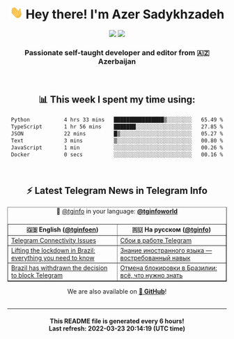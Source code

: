 <div align="center">
	<div>
		<h1>
      <img src="./assets/hi.gif" width="30px"> Hey there! I'm Azer Sadykhzadeh
    </h1>
    <img height="18" src="https://komarev.com/ghpvc/?username=sadykhzadeh&label=Views&color=2081c1&style=flat-square" />
		<a href="https://wakatime.com/@Azer"> <img height="18" src="https://wakatime.com/badge/user/f80ae27a-c328-426f-a381-bc84136e2dd6.svg" /> </a>
    <h3>
      Passionate self-taught developer and editor from 🇦🇿 Azerbaijan
    </h3>
  </div>
  <br>

<h2>📊 This week I spent my time using:</h2>

<!--START_SECTION:waka-->

```text
Python           4 hrs 33 mins   ████████████████▒░░░░░░░░   65.49 %
TypeScript       1 hr 56 mins    ███████░░░░░░░░░░░░░░░░░░   27.85 %
JSON             22 mins         █▒░░░░░░░░░░░░░░░░░░░░░░░   05.27 %
Text             3 mins          ▒░░░░░░░░░░░░░░░░░░░░░░░░   00.80 %
JavaScript       1 min           ░░░░░░░░░░░░░░░░░░░░░░░░░   00.26 %
Docker           0 secs          ░░░░░░░░░░░░░░░░░░░░░░░░░   00.16 %
```

<!--END_SECTION:waka-->

<br>

<h2>⚡️ Latest Telegram News in Telegram Info</h2>
  <table border>
		<tr>
			<th width="50%">🇬🇧 English (<a href="https://t.me/tginfoen">@tginfoen</a>)</th>
			<th>🇷🇺 На русском (<a href="https://t.me/tginfo">@tginfo</a>)</th>
		</tr>
		<caption>🚩 <a href="https://t.me/tginfo">@tginfo</a> in your language: <a href="https://t.me/tginfoworld"><b>@tginfoworld</b></a><caption/>
  <tr><td><a href="https://t.me/tginfoen/1370">Telegram Connectivity Issues</a></td>
    <td><a href="https://t.me/tginfo/3275">Сбои в работе Telegram</a></td></tr><tr><td><a href="https://t.me/tginfoen/1369">Lifting the lockdown in Brazil: everything you need to know</a></td>
    <td><a href="https://t.me/tginfo/3274">Знание иностранного языка — востребованный навык</a></td></tr><tr><td><a href="https://t.me/tginfoen/1368">Brazil has withdrawn the decision to block Telegram</a></td>
    <td><a href="https://t.me/tginfo/3273">Отмена блокировки в Бразилии: всё, что нужно знать</a></td></tr>
</table>
We are also available on <a href="https://github.com/tginfo"><b>🐙 GitHub</b></a>!
</div>

<br>
<hr>
<h4 align="center">This README file is generated <b>every 6 hours</b>!</br>Last refresh: <b>2022-03-23 20:14:19 (UTC time)</b></h4>
